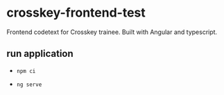 # crosskey-frontend-test
Frontend codetext for Crosskey trainee. Built with Angular and typescript.

## run application 
- `npm ci`

- `ng serve`
